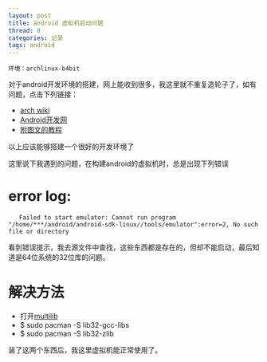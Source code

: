 ```yaml
---
layout: post
title: android 虚拟机启动问题
thread: 8
categories: 记录
tags: android
---
```


    环境：archlinux-b4bit 

对于android开发环境的搭建，网上能收到很多，我这里就不重复造轮子了，如有问题，点击下列链接：

 - <a href="https://wiki.archlinux.org/index.php/Android" target="_blank">arch wiki</a>
 - <a href="http://www.jizhuomi.com/android/environment/34.html" target="_blank">Android开发网</a>
 - <a href="http://huangz.iteye.com/blog/1103590" target="_blank">附图文的教程</a>  
 
 以上应该能够搭建一个很好的开发环境了
 
 这里说下我遇到的问题，在构建android的虚拟机时，总是出现下列错误
 
 error log:
 =====
       Failed to start emulator: Cannot run program "/home/***/android/android-sdk-linux//tools/emulator":error=2, No such file or directory
       
  看到错误提示，我去源文件中查找，这些东西都是存在的，但却不能启动，最后知道是64位系统的32位库的问题。
  
  解决方法
  =====
   * 打开<a href="https://www.archlinux.org/news/true-multilib-for-arch-linux-x86_64/" target="_blank">multilib</a>
   * $ sudo pacman -S lib32-gcc-libs
   * $ sudo pacman -S lib32-zlib

装了这两个东西后，我这里虚拟机能正常使用了。

